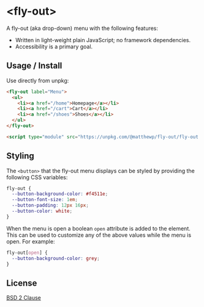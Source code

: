# &lt;fly-out&gt;

A fly-out (aka drop-down) menu with the following features:

* Written in light-weight plain JavaScript; no framework dependencies.
* Accessibility is a primary goal.

## Usage / Install

Use directly from unpkg:

```html
<fly-out label="Menu">
  <ul>
    <li><a href="/home">Homepage</a></li>
    <li><a href="/cart">Cart</a></li>
    <li><a href="/shoes">Shoes</a></li>
  </ul>
</fly-out>

<script type="module" src="https://unpkg.com/@matthewp/fly-out/fly-out.js"></script>
```

## Styling

The `<button>` that the fly-out menu displays can be styled by providing the following CSS variables:

```css
fly-out {
  --button-background-color: #f4511e;
  --button-font-size: 1em;
  --button-padding: 12px 16px;
  --button-color: white;
}
```

When the menu is open a boolean `open` attribute is added to the element. This can be used to customize any of the above values while the menu is open. For example:

```css
fly-out[open] {
  --button-background-color: grey;
}
```

## License

[BSD 2 Clause](https://opensource.org/licenses/BSD-2-Clause)